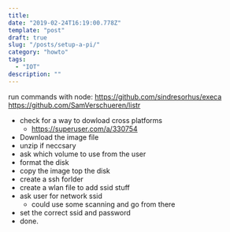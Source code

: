 ```yaml
---
title:
date: "2019-02-24T16:19:00.778Z"
template: "post"
draft: true
slug: "/posts/setup-a-pi/"
category: "howto"
tags:
  - "IOT"
description: ""
---
```


run commands with node: https://github.com/sindresorhus/execa
https://github.com/SamVerschueren/listr

- check for a way to dowload cross platforms
  - https://superuser.com/a/330754
- Download the image file
- unzip if neccsary
- ask which volume to use from the user
- format the disk
- copy the image top the disk
- create a ssh forlder
- create a wlan file to add ssid stuff
- ask user for network ssid
  - could use some scanning and go from there
- set the correct ssid and password
- done.
